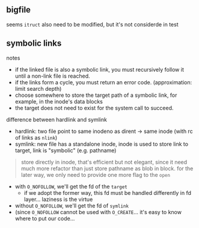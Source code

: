 
## bigfile

seems `itruct` also need to be modified, but it's not considerde in test

## symbolic links

notes
- if the linked file is also a symbolic link, you must recursively follow it until a non-link file is reached.
- if the links form a cycle, you must return an error code. (approximation: limit search depth)
- choose somewhere to store the target path of a symbolic link, for example, in the inode's data blocks
- the target does not need to exist for the system call to succeed.

difference between hardlink and symlink
- hardlink: two file point to same inodeno as dirent -> same inode (with rc of links as `nlink`)
- symlink: new file has a standalone inode, inode is used to store link to target, link is "symbolic" (e.g. pathname)

> store directly in inode, that's efficient but not elegant, since it need much more refactor than just store pathname as blob in block.
for the later way, we only need to provide one more flag to the `open`
- with `O_NOFOLLOW`, we'll get the fd of the `target`
  - if we adopt the former way, this fd must be handled differently in fd layer... laziness is the virtue
- without `O_NOFOLLOW`, we'll get the fd of `symlink`
- (since `O_NOFOLLOW` cannot be used with `O_CREATE`... it's easy to know where to put our code...
